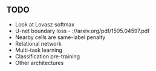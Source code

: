 ## TODO
* Look at Lovasz softmax
* U-net boundary loss - ://arxiv.org/pdf/1505.04597.pdf
* Nearby cells are same-label penalty
* Relational network
* Multi-task learning
* Classification pre-training
* Other architectures
